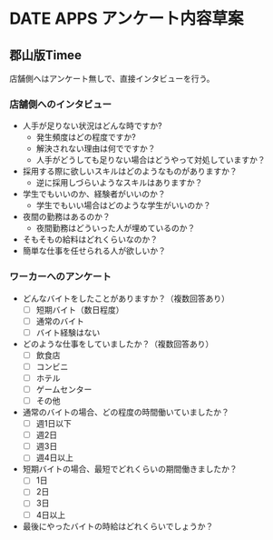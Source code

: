# DATE APPS アンケート内容草案

## 郡山版Timee

店舗側へはアンケート無しで、直接インタビューを行う。

### 店舗側へのインタビュー

- 人手が足りない状況はどんな時ですか?
  - 発生頻度はどの程度ですか?
  - 解決されない理由は何でですか？
  - 人手がどうしても足りない場合はどうやって対処していますか？
- 採用する際に欲しいスキルはどのようなものがありますか？
  - 逆に採用しづらいようなスキルはありますか？
- 学生でもいいのか、経験者がいいのか？
  - 学生でもいい場合はどのような学生がいいのか？
- 夜間の勤務はあるのか？
  - 夜間勤務はどういった人が埋めているのか？
- そもそもの給料はどれくらいなのか？
-  簡単な仕事を任せられる人が欲しいか？

### ワーカーへのアンケート

- どんなバイトをしたことがありますか？（複数回答あり）
  - [ ] 短期バイト（数日程度）
  - [ ] 通常のバイト
  - [ ] バイト経験はない

- どのような仕事をしていましたか？（複数回答あり）
  - [ ] 飲食店
  - [ ] コンビニ
  - [ ] ホテル
  - [ ] ゲームセンター
  - [ ] その他

- 通常のバイトの場合、どの程度の時間働いていましたか？
  - [ ] 週1日以下
  - [ ] 週2日
  - [ ] 週3日
  - [ ] 週4日以上

- 短期バイトの場合、最短でどれくらいの期間働きましたか？
  - [ ] 1日
  - [ ] 2日
  - [ ] 3日
  - [ ] 4日以上

- 最後にやったバイトの時給はどれくらいでしょうか？
